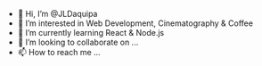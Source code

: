 - 👋 Hi, I’m @JLDaquipa
- 👀 I’m interested in Web Development, Cinematography & Coffee
- 🌱 I’m currently learning React & Node.js
- 💞️ I’m looking to collaborate on ...
- 📫 How to reach me ...

<!---
JLDaquipa/JLDaquipa is a ✨ special ✨ repository because its `README.md` (this file) appears on your GitHub profile.
You can click the Preview link to take a look at your changes.
--->
